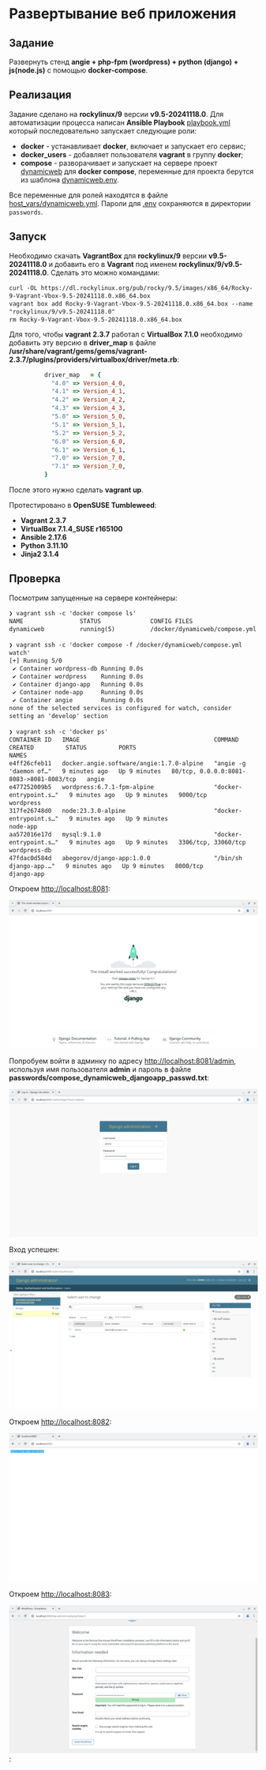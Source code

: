 # Развертывание веб приложения

## Задание

Развернуть стенд **angie + php-fpm (wordpress) + python (django) + js(node.js)** с помощью **docker-compose**.

## Реализация

Задание сделано на **rockylinux/9** версии **v9.5-20241118.0**. Для автоматизации процесса написан **Ansible Playbook** [playbook.yml](playbook.yml) который последовательно запускает следующие роли:

- **docker** - устанавливает **docker**, включает и запускает его сервис;
- **docker_users** - добавляет пользователя **vagrant** в группу **docker**;
- **compose** - разворачивает и запускает на сервере проект [dynamicweb](roles/compose/files/dynamicweb) для **docker compose**, переменные для проекта берутся из шаблона [dynamicweb.env](roles/compose/templates/dynamicweb.env).

Все переменные для ролей находятся в файле [host_vars/dynamicweb.yml](host_vars/dynamicweb.yml). Пароли для [.env](roles/compose/templates/dynamicweb.env) сохраняются в директории `passwords`.

## Запуск

Необходимо скачать **VagrantBox** для **rockylinux/9** версии **v9.5-20241118.0** и добавить его в **Vagrant** под именем **rockylinux/9/v9.5-20241118.0**. Сделать это можно командами:

```shell
curl -OL https://dl.rockylinux.org/pub/rocky/9.5/images/x86_64/Rocky-9-Vagrant-Vbox-9.5-20241118.0.x86_64.box
vagrant box add Rocky-9-Vagrant-Vbox-9.5-20241118.0.x86_64.box --name "rockylinux/9/v9.5-20241118.0"
rm Rocky-9-Vagrant-Vbox-9.5-20241118.0.x86_64.box
```

Для того, чтобы **vagrant 2.3.7** работал с **VirtualBox 7.1.0** необходимо добавить эту версию в **driver_map** в файле **/usr/share/vagrant/gems/gems/vagrant-2.3.7/plugins/providers/virtualbox/driver/meta.rb**:

```ruby
          driver_map   = {
            "4.0" => Version_4_0,
            "4.1" => Version_4_1,
            "4.2" => Version_4_2,
            "4.3" => Version_4_3,
            "5.0" => Version_5_0,
            "5.1" => Version_5_1,
            "5.2" => Version_5_2,
            "6.0" => Version_6_0,
            "6.1" => Version_6_1,
            "7.0" => Version_7_0,
            "7.1" => Version_7_0,
          }
```

После этого нужно сделать **vagrant up**.

Протестировано в **OpenSUSE Tumbleweed**:

- **Vagrant 2.3.7**
- **VirtualBox 7.1.4_SUSE r165100**
- **Ansible 2.17.6**
- **Python 3.11.10**
- **Jinja2 3.1.4**

## Проверка

Посмотрим запущенные на сервере контейнеры:

```text
❯ vagrant ssh -c 'docker compose ls'
NAME                STATUS              CONFIG FILES
dynamicweb          running(5)          /docker/dynamicweb/compose.yml

❯ vagrant ssh -c 'docker compose -f /docker/dynamicweb/compose.yml watch'
[+] Running 5/0
 ✔ Container wordpress-db Running 0.0s
 ✔ Container wordpress    Running 0.0s
 ✔ Container django-app   Running 0.0s
 ✔ Container node-app     Running 0.0s
 ✔ Container angie        Running 0.0s
none of the selected services is configured for watch, consider setting an 'develop' section

❯ vagrant ssh -c 'docker ps'
CONTAINER ID   IMAGE                                      COMMAND                  CREATED         STATUS         PORTS                                      NAMES
e4ff26cfeb11   docker.angie.software/angie:1.7.0-alpine   "angie -g 'daemon of…"   9 minutes ago   Up 9 minutes   80/tcp, 0.0.0.0:8081-8083->8081-8083/tcp   angie
e477252009b5   wordpress:6.7.1-fpm-alpine                 "docker-entrypoint.s…"   9 minutes ago   Up 9 minutes   9000/tcp                                   wordpress
317fe26748d0   node:23.3.0-alpine                         "docker-entrypoint.s…"   9 minutes ago   Up 9 minutes                                              node-app
aa572016e17d   mysql:9.1.0                                "docker-entrypoint.s…"   9 minutes ago   Up 9 minutes   3306/tcp, 33060/tcp                        wordpress-db
47fdac0d584d   abegorov/django-app:1.0.0                  "/bin/sh django-app.…"   9 minutes ago   Up 9 minutes   8000/tcp                                   django-app
```

Откроем [http://localhost:8081](http://localhost:8081):

![django](images/django.png)

Попробуем войти в админку по адресу [http://localhost:8081/admin](http://localhost:8081/admin), используя имя пользователя **admin** и пароль в файле **passwords/compose_dynamicweb_djangoapp_passwd.txt**:

![django login](images/django_login.png)

Вход успешен:

![django admin](images/django_admin.png)

Откроем [http://localhost:8082](http://localhost:8082):

![Hello from node js server](images/node.png)

Откроем [http://localhost:8083](http://localhost:8083):

![WordPress Installation](images/wordpress.png):
